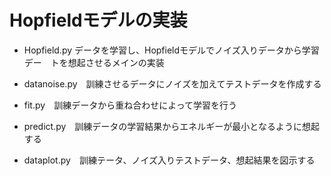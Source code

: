 # Hopfieldモデルの実装


- Hopfield.py  データを学習し、Hopfieldモデルでノイズ入りデータから学習デー　トを想起させるメインの実装

- datanoise.py　訓練させるデータにノイズを加えてテストデータを作成する

- fit.py　訓練データから重ね合わせによって学習を行う

- predict.py　訓練データの学習結果からエネルギーが最小となるように想起する

- dataplot.py　訓練テータ、ノイズ入りテストデータ、想起結果を図示する
